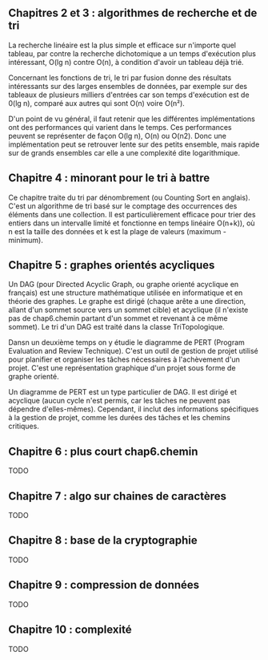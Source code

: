 ## Chapitres 2 et 3 : algorithmes de recherche et de tri

La recherche linéaire est la plus simple et efficace sur n'importe quel tableau, 
par contre la recherche dichotomique a un temps d'exécution plus intéressant, O(lg n) contre O(n), à condition d'avoir un tableau déjà trié.

Concernant les fonctions de tri, le tri par fusion donne des résultats intéressants sur des larges ensembles de données,
par exemple sur des tableaux de plusieurs milliers d'entrées car son temps d'exécution est de 0(lg n), comparé aux
autres qui sont O(n) voire O(n²).

D'un point de vu général, il faut retenir que les différentes implémentations ont des performances qui varient dans le temps.
Ces performances peuvent se représenter de façon O(lg n), O(n) ou O(n2). Donc une implémentation peut se retrouver lente 
sur des petits ensemble, mais rapide sur de grands ensembles car elle a une complexité dite logarithmique.

## Chapitre 4 : minorant pour le tri à battre

Ce chapitre traite du tri par dénombrement (ou Counting Sort en anglais). C'est un algorithme de tri basé sur le 
comptage des occurrences des éléments dans une collection. Il est particulièrement efficace pour trier des entiers dans 
un intervalle limité et fonctionne en temps linéaire O(n+k)), où n est la taille des données et k est la plage de 
valeurs (maximum - minimum).

## Chapitre 5 : graphes orientés acycliques

Un DAG (pour Directed Acyclic Graph, ou graphe orienté acyclique en français) est une structure mathématique utilisée en
informatique et en théorie des graphes. Le graphe est dirigé (chaque arête a une direction, allant d'un sommet source 
vers un sommet cible) et acyclique (il n'existe pas de chap6.chemin partant d'un sommet et revenant à ce même sommet). Le tri
d'un DAG est traité dans la classe TriTopologique.

Dansn un deuxième temps on y étudie le diagramme de PERT (Program Evaluation and Review Technique). C'est un outil de 
gestion de projet utilisé pour planifier et organiser les tâches nécessaires à l'achèvement d'un projet. 
C'est une représentation graphique d'un projet sous forme de graphe orienté.

Un diagramme de PERT est un type particulier de DAG. Il est dirigé et acyclique (aucun cycle n'est permis, car les 
tâches ne peuvent pas dépendre d'elles-mêmes). Cependant, il inclut des informations spécifiques à la gestion de projet, 
comme les durées des tâches et les chemins critiques.

## Chapitre 6 : plus court chap6.chemin

TODO

## Chapitre 7 : algo sur chaines de caractères

TODO

## Chapitre 8 : base de la cryptographie

TODO

## Chapitre 9 : compression de données

TODO

## Chapitre 10 : complexité

TODO
